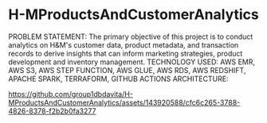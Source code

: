 # H-MProductsAndCustomerAnalytics
PROBLEM STATEMENT:
The primary objective of this project is to conduct analytics on H&M's customer data, product metadata, and transaction records to derive insights that can inform marketing strategies, product development and inventory management.
TECHNOLOGY USED:
AWS EMR, AWS S3, AWS STEP FUNCTION, AWS GLUE, AWS RDS, AWS REDSHIFT, APACHE SPARK, TERRAFORM, GITHUB ACTIONS
ARCHITECTURE:
 

https://github.com/group1dbdavita/H-MProductsAndCustomerAnalytics/assets/143920588/cfc6c265-3788-4826-8378-f2b2b0fa3277


